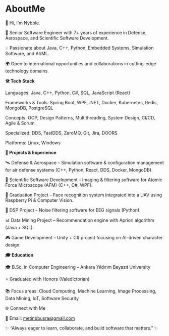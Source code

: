 # AboutMe


👋 Hi, I'm Nybble.

🎯 Senior Software Engineer with 7+ years of experience in Defense, Aerospace, and Scientific Software Development.

💡 Passionate about Java, C++, Python, Embedded Systems, Simulation Software, and AI/ML.

🌍 Open to international opportunities and collaborations in cutting-edge technology domains.

**🛠️ Tech Stack**

Languages: Java, C++, Python, C#, SQL, JavaScript (React)

Frameworks & Tools: Spring Boot, WPF, .NET, Docker, Kubernetes, Redis, MongoDB, PostgreSQL

Concepts: OOP, Design Patterns, Multithreading, System Design, CI/CD, Agile & Scrum

Specialized: DDS, FastDDS, ZeroMQ, Git, Jira, DOORS

Platforms: Linux, Windows

**🚀 Projects & Experience**

🛰️ Defense & Aerospace – Simulation software & configuration management for air defense systems (C++, Python, React, DDS, Docker, MongoDB).

🔬 Scientific Software Development – Imaging & filtering software for Atomic Force Microscope (AFM) (C++, C#, WPF).

🤖 Graduation Project – Face recognition system integrated into a UAV using Raspberry Pi & Computer Vision.

🧠 DSP Project – Noise filtering software for EEG signals (Python).

📊 Data Mining Project – Recommendation engine with Apriori algorithm (Java + SQL).

🎮 Game Development – Unity + C# project focusing on AI-driven character design.

**🎓 Education**

🎓 B.Sc. in Computer Engineering – Ankara Yıldırım Beyazıt University

⭐ Graduated with Honors (Valedictorian)

📚 Focus areas: Cloud Computing, Machine Learning, Image Processing, Data Mining, IoT, Software Security

🌐 Connect with Me

📧 Email: metinbbusra@gmail.com


✨ “Always eager to learn, collaborate, and build software that matters.” ✨
